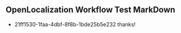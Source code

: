 ## OpenLocalization Workflow Test MarkDown
* 21ff1530-1faa-4dbf-8f8b-1bde25b5e232 
thanks!<!--HONumber=Mar16_HO2-->
